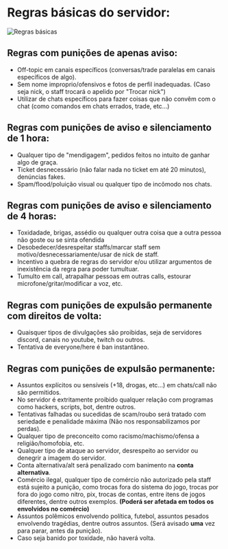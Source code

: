 # Regras básicas do servidor: 

	
![Regras básicas](https://i.imgur.com/oNiQ9rM.png)

##  Regras com punições de apenas aviso: 

* Off-topic em canais específicos (conversas/trade paralelas em canais específicos de algo).
* Sem nome improprio/ofensivos e fotos de perfil inadequadas. (Caso seja nick, o staff trocará o apelido por "Trocar nick")
* Utilizar de chats específicos para fazer coisas que não convêm com o chat (como comandos em chats errados, trade, etc...)

## Regras com punições de aviso e silenciamento de 1 hora: 

* Qualquer tipo de "mendigagem", pedidos feitos no intuito de ganhar algo de graça.
* Ticket desnecessário (não falar nada no ticket em até 20 minutos), denúncias fakes.
* Spam/flood/poluição visual ou qualquer tipo de incômodo nos chats.

## Regras com punições de aviso e silenciamento de 4 horas:

* Toxidadade, brigas, assédio ou qualquer outra coisa que a outra pessoa não goste ou se sinta ofendida 
* Desobedecer/desrespeitar staffs/marcar staff sem motivo/desnecessariamente/usar de nick de staff.
* Incentivo a quebra de regras do servidor e/ou utilizar argumentos de inexistência da regra para poder tumultuar.
* Tumulto em call, atrapalhar pessoas em outras calls, estourar microfone/gritar/modificar a voz, etc.

## Regras com punições de expulsão permanente com direitos de volta:

* Quaisquer tipos de divulgações são proibidas, seja de servidores discord, canais no youtube, twitch ou outros.
* Tentativa de everyone/here é ban instantâneo.

## Regras com punições de expulsão permanente:

* Assuntos explícitos ou sensíveis (+18, drogas, etc...) em chats/call não são permitidos.
* No servidor é extritamente proibido qualquer relação com programas como hackers, scripts, bot, dentre outros.
* Tentativas falhadas ou sucedidas de scam/roubo será tratado com seriedade e penalidade máxima (Não nos responsabilizamos por perdas).
* Qualquer tipo de preconceito como racismo/machismo/ofensa a religião/homofobia, etc.
* Qualquer tipo de ataque ao servidor, desrespeito ao servidor ou denegrir a imagem do servidor.
* Conta alternativa/alt será penalizado com banimento na **conta alternativa**.
* Comércio ilegal, qualquer tipo de comércio não autorizado pela staff está sujeito a punição, como trocas fora do sistema do jogo, trocas por fora do jogo como nitro, pix, trocas de contas, entre itens de jogos diferentes, dentre outros exemplos. **(Poderá ser afetada em todos os envolvidos no comércio)**
* Assuntos polêmicos envolvendo política, futebol, assuntos pesados envolvendo tragédias, dentre outros assuntos. (Será avisado **uma** vez para parar, antes da punição).
* Caso seja banido por toxidade, não haverá volta.

 


